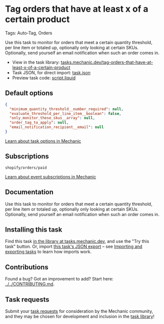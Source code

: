 # Tag orders that have at least x of a certain product

Tags: Auto-Tag, Orders

Use this task to monitor for orders that meet a certain quantity threshold, per line item or totaled up, optionally only looking at certain SKUs. Optionally, send yourself an email notification when such an order comes in.

* View in the task library: [tasks.mechanic.dev/tag-orders-that-have-at-least-x-of-a-certain-product](https://tasks.mechanic.dev/tag-orders-that-have-at-least-x-of-a-certain-product)
* Task JSON, for direct import: [task.json](../../tasks/tag-orders-that-have-at-least-x-of-a-certain-product.json)
* Preview task code: [script.liquid](./script.liquid)

## Default options

```json
{
  "minimum_quantity_threshold__number_required": null,
  "evaluate_threshold_per_line_item__boolean": false,
  "only_monitor_these_skus__array": null,
  "order_tag_to_apply": null,
  "email_notification_recipient__email": null
}
```

[Learn about task options in Mechanic](https://learn.mechanic.dev/core/tasks/options)

## Subscriptions

```liquid
shopify/orders/paid
```

[Learn about event subscriptions in Mechanic](https://learn.mechanic.dev/core/tasks/subscriptions)

## Documentation

Use this task to monitor for orders that meet a certain quantity threshold, per line item or totaled up, optionally only looking at certain SKUs. Optionally, send yourself an email notification when such an order comes in.

## Installing this task

Find this task [in the library at tasks.mechanic.dev](https://tasks.mechanic.dev/tag-orders-that-have-at-least-x-of-a-certain-product), and use the "Try this task" button. Or, import [this task's JSON export](../../tasks/tag-orders-that-have-at-least-x-of-a-certain-product.json) – see [Importing and exporting tasks](https://learn.mechanic.dev/core/tasks/import-and-export) to learn how imports work.

## Contributions

Found a bug? Got an improvement to add? Start here: [../../CONTRIBUTING.md](../../CONTRIBUTING.md).

## Task requests

Submit your [task requests](https://mechanic.canny.io/task-requests) for consideration by the Mechanic community, and they may be chosen for development and inclusion in the [task library](https://tasks.mechanic.dev/)!
